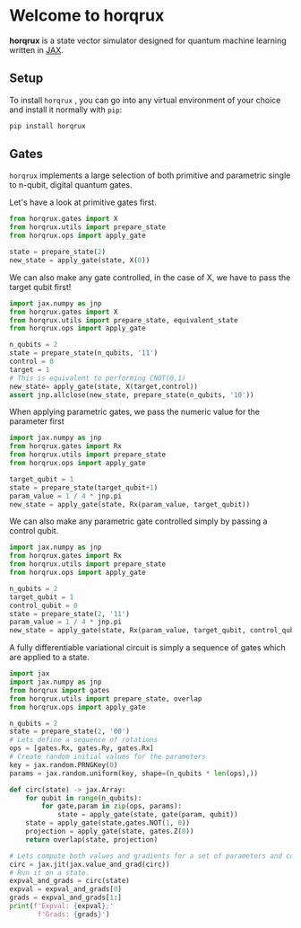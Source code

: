 # Welcome to horqrux

**horqrux** is a state vector simulator designed for quantum machine learning written in [JAX](https://jax.readthedocs.io/).

## Setup

To install `horqrux` , you can go into any virtual environment of your
choice and install it normally with `pip`:

```bash
pip install horqrux
```

## Gates

`horqrux` implements a large selection of both primitive and parametric single to n-qubit, digital quantum gates.

Let's have a look at primitive gates first.

```python exec="on" source="material-block"
from horqrux.gates import X
from horqrux.utils import prepare_state
from horqrux.ops import apply_gate

state = prepare_state(2)
new_state = apply_gate(state, X(0))
```

We can also make any gate controlled, in the case of X, we have to pass the target qubit first!

```python exec="on" source="material-block"
import jax.numpy as jnp
from horqrux.gates import X
from horqrux.utils import prepare_state, equivalent_state
from horqrux.ops import apply_gate

n_qubits = 2
state = prepare_state(n_qubits, '11')
control = 0
target = 1
# This is equivalent to performing CNOT(0,1)
new_state= apply_gate(state, X(target,control))
assert jnp.allclose(new_state, prepare_state(n_qubits, '10'))
```

When applying parametric gates, we pass the numeric value for the parameter first

```python exec="on" source="material-block"
import jax.numpy as jnp
from horqrux.gates import Rx
from horqrux.utils import prepare_state
from horqrux.ops import apply_gate

target_qubit = 1
state = prepare_state(target_qubit+1)
param_value = 1 / 4 * jnp.pi
new_state = apply_gate(state, Rx(param_value, target_qubit))
```

We can also make any parametric gate controlled simply by passing a control qubit.

```python exec="on" source="material-block"
import jax.numpy as jnp
from horqrux.gates import Rx
from horqrux.utils import prepare_state
from horqrux.ops import apply_gate

n_qubits = 2
target_qubit = 1
control_qubit = 0
state = prepare_state(2, '11')
param_value = 1 / 4 * jnp.pi
new_state = apply_gate(state, Rx(param_value, target_qubit, control_qubit))
```

A fully differentiable variational circuit is simply a sequence of gates which are applied to a state.

```python exec="on" source="material-block"
import jax
import jax.numpy as jnp
from horqrux import gates
from horqrux.utils import prepare_state, overlap
from horqrux.ops import apply_gate

n_qubits = 2
state = prepare_state(2, '00')
# Lets define a sequence of rotations
ops = [gates.Rx, gates.Ry, gates.Rx]
# Create random initial values for the parameters
key = jax.random.PRNGKey(0)
params = jax.random.uniform(key, shape=(n_qubits * len(ops),))

def circ(state) -> jax.Array:
    for qubit in range(n_qubits):
        for gate,param in zip(ops, params):
            state = apply_gate(state, gate(param, qubit))
    state = apply_gate(state,gates.NOT(1, 0))
    projection = apply_gate(state, gates.Z(0))
    return overlap(state, projection)

# Lets compute both values and gradients for a set of parameters and compile the circuit.
circ = jax.jit(jax.value_and_grad(circ))
# Run it on a state.
expval_and_grads = circ(state)
expval = expval_and_grads[0]
grads = expval_and_grads[1:]
print(f'Expval: {expval};'
       f'Grads: {grads}')
```
